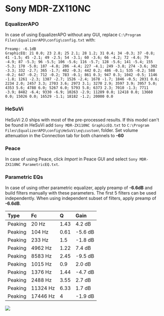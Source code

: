 # Sony MDR-ZX110NC

### EqualizerAPO
In case of using EqualizerAPO without any GUI, replace `C:\Program Files\EqualizerAPO\config\config.txt`
with:
```
Preamp: -6.1dB
GraphicEQ: 21 0.0; 23 2.8; 25 2.1; 28 1.2; 31 0.4; 34 -0.3; 37 -0.8; 41 -1.5; 45 -2.1; 49 -2.5; 54 -3.1; 60 -3.6; 66 -4.2; 72 -4.6; 79 -4.9; 87 -5.3; 96 -5.5; 106 -5.6; 116 -5.7; 128 -5.6; 141 -5.4; 155 -5.3; 170 -5.0; 187 -4.8; 206 -4.4; 227 -4.1; 249 -3.8; 274 -3.6; 302 -3.3; 332 -2.7; 365 -1.7; 402 -0.3; 442 0.2; 486 -0.1; 535 -0.2; 588 -0.2; 647 -0.2; 712 -0.2; 783 -0.1; 861 0.3; 947 0.3; 1042 -0.5; 1146 -1.8; 1261 -2.3; 1387 -2.7; 1526 -2.4; 1678 -1.7; 1846 -0.5; 2031 0.6; 2234 2.0; 2457 3.3; 2703 3.6; 2973 3.1; 3270 2.9; 3597 3.9; 3957 5.0; 4353 5.6; 4788 6.0; 5267 6.0; 5793 5.8; 6373 2.3; 7010 -1.3; 7711 -3.9; 8482 -6.4; 9330 -6.9; 10263 -2.9; 11289 0.0; 12418 0.0; 13660 0.0; 15026 0.0; 16529 -1.1; 18182 -1.2; 20000 0.0
```

### HeSuVi
HeSuVi 2.0 ships with most of the pre-processed results. If this model can't be found in HeSuVi add
`Sony MDR-ZX110NC GraphicEQ.txt` to `C:\Program Files\EqualizerAPO\config\HeSuVi\eq\custom\` folder.
Set volume attenuation in the Connection tab for both channels to **-60**

### Peace
In case of using Peace, click *Import* in Peace GUI and select `Sony MDR-ZX110NC ParametricEQ.txt`.

### Parametric EQs
In case of using other parametric equalizer, apply preamp of **-6.6dB** and build filters manually
with these parameters. The first 5 filters can be used independently.
When using independent subset of filters, apply preamp of **-6.6dB**.

| Type    | Fc       |    Q | Gain    |
|:--------|:---------|:-----|:--------|
| Peaking | 20 Hz    | 1.43 | 4.2 dB  |
| Peaking | 104 Hz   | 0.61 | -5.6 dB |
| Peaking | 233 Hz   | 1.5  | -1.8 dB |
| Peaking | 4962 Hz  | 1.22 | 7.4 dB  |
| Peaking | 8583 Hz  | 2.45 | -9.5 dB |
| Peaking | 1015 Hz  | 0.9  | 2.0 dB  |
| Peaking | 1376 Hz  | 1.44 | -4.7 dB |
| Peaking | 2488 Hz  | 3.55 | 2.7 dB  |
| Peaking | 11324 Hz | 6.33 | 1.7 dB  |
| Peaking | 17446 Hz | 4    | -1.9 dB |

![](https://raw.githubusercontent.com/jaakkopasanen/AutoEq/master/results/rtings/avg/Sony%20MDR-ZX110NC/Sony%20MDR-ZX110NC.png)